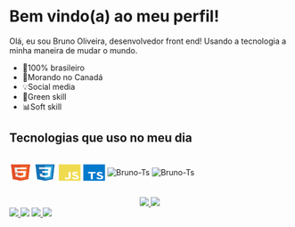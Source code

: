 # Bem vindo(a) ao meu perfil!

Olá, eu sou Bruno Oliveira, desenvolvedor front end!
Usando a tecnologia a minha maneira de mudar o mundo.

- 🌵100% brasileiro 
- 🍁Morando no Canadá
- 💡Social media
- 🌱Green skill
- 📊Soft skill


## Tecnologias que uso no meu dia 
<div style="display: inline_block"><br>
  <img align="center" alt="Bruno-HTML" height="30" width="40" src="https://raw.githubusercontent.com/devicons/devicon/master/icons/html5/html5-original.svg">
  <img align="center" alt="Bruno-CSS" height="30" width="40" src="https://raw.githubusercontent.com/devicons/devicon/master/icons/css3/css3-original.svg">
  <img align="center" alt="Bruno-Js" height="30" width="40" src="https://raw.githubusercontent.com/devicons/devicon/master/icons/javascript/javascript-plain.svg">
  <img align="center" alt="Bruno-Ts" height="30" width="40" src="https://raw.githubusercontent.com/devicons/devicon/master/icons/typescript/typescript-plain.svg">
  <img align="center" alt="Bruno-Ts" height="30" width="40" src="https://cdn.jsdelivr.net/gh/devicons/devicon/icons/react/react-original.svg">
  <img align="center" alt="Bruno-Ts" height="90" width="120" src="https://cdn.jsdelivr.net/gh/devicons/devicon/icons/nodejs/nodejs-original-wordmark.svg">
 
##
</div>
          

<div align="center">
  <a href="https://github.com/bruno-deoliveira">
  <img height="140em" src="https://github-readme-stats.vercel.app/api?username=brunodeoliveira&show_icons=true&theme=dark&include_all_commits=true&count_private=true"/>
  <img height="140em" src="https://github-readme-stats.vercel.app/api/top-langs/?username=bruno-deoliveira&layout=compact&langs_count=7&theme=dark"/>
</div>



<div> 
  <a href = "https://www.linkedin.com/in/bruno-almeida-319155259/"><img src="https://img.shields.io/badge/LinkedIn-0077B5?style=for-the-badge&logo=linkedin&logoColor=white" target="_blank">
  <a href="https://instagram.com/brunoliveira0805" target="_blank"><img src="https://img.shields.io/badge/-Instagram-%23E4405F?style=for-the-badge&logo=instagram&logoColor=white" target="_blank"></a>
  <a href = "mailto:brunoalmeida0805@gmail.com"><img src="https://img.shields.io/badge/-Gmail-%23333?style=for-the-badge&logo=gmail&logoColor=white" target="_blank">
  <a href = "https://www.facebook.com/brunoliveira0805/"><img src="https://img.shields.io/badge/Facebook-1877F2?style=for-the-badge&logo=facebook&logoColor=white" target="_blank">
 </a>
 
  
 
</div>
